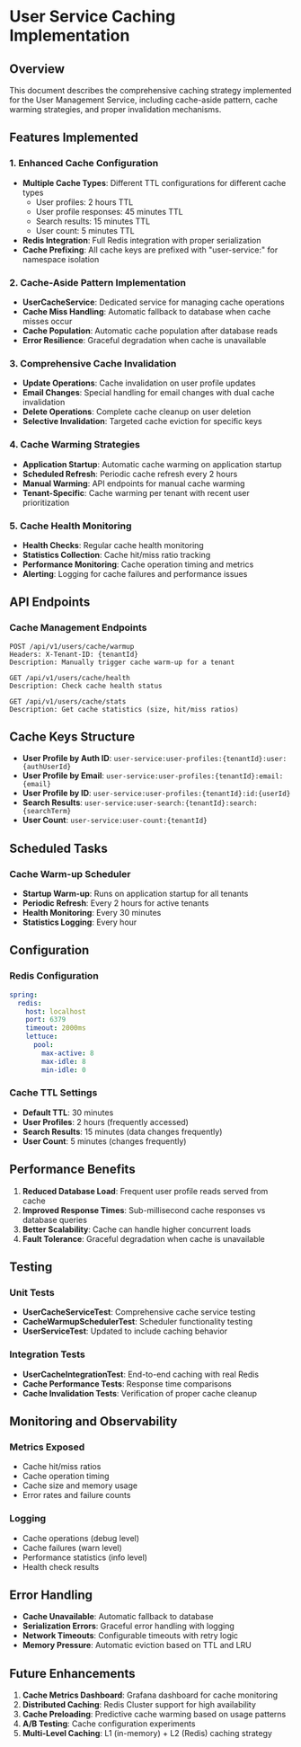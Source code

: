 # User Service Caching Implementation

## Overview

This document describes the comprehensive caching strategy implemented for the User Management Service, including cache-aside pattern, cache warming strategies, and proper invalidation mechanisms.

## Features Implemented

### 1. Enhanced Cache Configuration

- **Multiple Cache Types**: Different TTL configurations for different cache types
  - User profiles: 2 hours TTL
  - User profile responses: 45 minutes TTL
  - Search results: 15 minutes TTL
  - User count: 5 minutes TTL
- **Redis Integration**: Full Redis integration with proper serialization
- **Cache Prefixing**: All cache keys are prefixed with "user-service:" for namespace isolation

### 2. Cache-Aside Pattern Implementation

- **UserCacheService**: Dedicated service for managing cache operations
- **Cache Miss Handling**: Automatic fallback to database when cache misses occur
- **Cache Population**: Automatic cache population after database reads
- **Error Resilience**: Graceful degradation when cache is unavailable

### 3. Comprehensive Cache Invalidation

- **Update Operations**: Cache invalidation on user profile updates
- **Email Changes**: Special handling for email changes with dual cache invalidation
- **Delete Operations**: Complete cache cleanup on user deletion
- **Selective Invalidation**: Targeted cache eviction for specific keys

### 4. Cache Warming Strategies

- **Application Startup**: Automatic cache warming on application startup
- **Scheduled Refresh**: Periodic cache refresh every 2 hours
- **Manual Warming**: API endpoints for manual cache warming
- **Tenant-Specific**: Cache warming per tenant with recent user prioritization

### 5. Cache Health Monitoring

- **Health Checks**: Regular cache health monitoring
- **Statistics Collection**: Cache hit/miss ratio tracking
- **Performance Monitoring**: Cache operation timing and metrics
- **Alerting**: Logging for cache failures and performance issues

## API Endpoints

### Cache Management Endpoints

```http
POST /api/v1/users/cache/warmup
Headers: X-Tenant-ID: {tenantId}
Description: Manually trigger cache warm-up for a tenant

GET /api/v1/users/cache/health
Description: Check cache health status

GET /api/v1/users/cache/stats
Description: Get cache statistics (size, hit/miss ratios)
```

## Cache Keys Structure

- **User Profile by Auth ID**: `user-service:user-profiles:{tenantId}:user:{authUserId}`
- **User Profile by Email**: `user-service:user-profiles:{tenantId}:email:{email}`
- **User Profile by ID**: `user-service:user-profiles:{tenantId}:id:{userId}`
- **Search Results**: `user-service:user-search:{tenantId}:search:{searchTerm}`
- **User Count**: `user-service:user-count:{tenantId}`

## Scheduled Tasks

### Cache Warm-up Scheduler

- **Startup Warm-up**: Runs on application startup for all tenants
- **Periodic Refresh**: Every 2 hours for active tenants
- **Health Monitoring**: Every 30 minutes
- **Statistics Logging**: Every hour

## Configuration

### Redis Configuration

```yaml
spring:
  redis:
    host: localhost
    port: 6379
    timeout: 2000ms
    lettuce:
      pool:
        max-active: 8
        max-idle: 8
        min-idle: 0
```

### Cache TTL Settings

- **Default TTL**: 30 minutes
- **User Profiles**: 2 hours (frequently accessed)
- **Search Results**: 15 minutes (data changes frequently)
- **User Count**: 5 minutes (changes frequently)

## Performance Benefits

1. **Reduced Database Load**: Frequent user profile reads served from cache
2. **Improved Response Times**: Sub-millisecond cache responses vs database queries
3. **Better Scalability**: Cache can handle higher concurrent loads
4. **Fault Tolerance**: Graceful degradation when cache is unavailable

## Testing

### Unit Tests

- **UserCacheServiceTest**: Comprehensive cache service testing
- **CacheWarmupSchedulerTest**: Scheduler functionality testing
- **UserServiceTest**: Updated to include caching behavior

### Integration Tests

- **UserCacheIntegrationTest**: End-to-end caching with real Redis
- **Cache Performance Tests**: Response time comparisons
- **Cache Invalidation Tests**: Verification of proper cache cleanup

## Monitoring and Observability

### Metrics Exposed

- Cache hit/miss ratios
- Cache operation timing
- Cache size and memory usage
- Error rates and failure counts

### Logging

- Cache operations (debug level)
- Cache failures (warn level)
- Performance statistics (info level)
- Health check results

## Error Handling

- **Cache Unavailable**: Automatic fallback to database
- **Serialization Errors**: Graceful error handling with logging
- **Network Timeouts**: Configurable timeouts with retry logic
- **Memory Pressure**: Automatic eviction based on TTL and LRU

## Future Enhancements

1. **Cache Metrics Dashboard**: Grafana dashboard for cache monitoring
2. **Distributed Caching**: Redis Cluster support for high availability
3. **Cache Preloading**: Predictive cache warming based on usage patterns
4. **A/B Testing**: Cache configuration experiments
5. **Multi-Level Caching**: L1 (in-memory) + L2 (Redis) caching strategy
